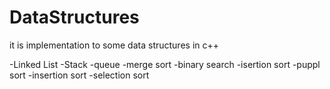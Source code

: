DataStructures
==============

it is implementation to some data structures in c++ 

-Linked List
-Stack
-queue
-merge sort
-binary search
-isertion sort
-puppl sort
-insertion sort
-selection sort

